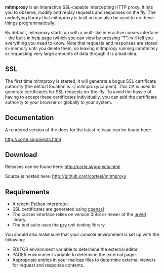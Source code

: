 __mitmproxy__ is an interactive SSL-capable intercepting HTTP proxy. It lets
you to observe, modify and replay requests and responses on the fly. The
underlying library that mitmproxy is built on can also be used to do these
things programmatically. 

By default, mitmproxy starts up with a mutt-like interactive curses interface -
the built-in help page (which you can view by pressing "?") will tell you
everything you need to know. Note that requests and responses are stored
in-memory until you delete them, so leaving mitmproxy running indefinitely or
requesting very large amounts of data through it is a bad idea.


SSL
---

The first time mitmproxy is started, it will generate a bogus SSL certificate
authority (the default location is ~/.mitmproxy/ca.pem). This CA is used to
generate certificates for SSL requests on-the-fly. To avoid the hassle of
having to accept these certificates individually, you can add the certificate
authority to your browser or globally to your system.


Documentation
-------------

A rendered version of the docs for the latest release can be found here:

http://corte.si/projects.html


Download
--------

Releases can be found here: http://corte.si/projects.html

Source is hosted here: http://github.com/cortesi/mitmproxy


Requirements
------------

* A recent [Python](http://www.python.org) interpreter.
* SSL certificates are generated using [openssl](http://www.openssl.org/)
* The curses interface relies on version 0.9.8 or newer of the
  [urwid](http://excess.org/urwid/) library.
* The test suite uses the [pry](http://github.com/cortesi/pry) unit testing
  library.

You should also make sure that your console environment is set up with the
following: 
    
* EDITOR environment variable to determine the external editor.
* PAGER environment variable to determine the external pager.
* Appropriate entries in your mailcap files to determine external
  viewers for request and response contents.


